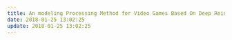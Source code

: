 ```yaml
---
title: An modeling Processing Method for Video Games Based On Deep Reinforcement Learning
date: 2018-01-25 13:02:25
update: 2018-01-25 13:02:25
---
```

